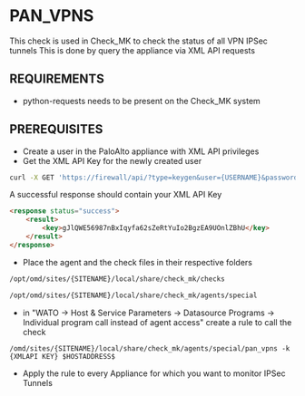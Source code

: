# PAN_VPNS
This check is used in Check_MK to check the status of all VPN IPSec tunnels
This is done by query the appliance via XML API requests

## REQUIREMENTS
- python-requests needs to be present on the Check_MK system

## PREREQUISITES
- Create a user in the PaloAlto appliance with XML API privileges
- Get the XML API Key for the newly created user
```bash
curl -X GET 'https://firewall/api/?type=keygen&user={USERNAME}&password={PASSWORD}'
```
A successful response should contain your XML API Key
```html
<response status="success">
    <result>
        <key>gJlQWE56987nBxIqyfa62sZeRtYuIo2BgzEA9UOnlZBhU</key>
    </result>
</response>
```
- Place the agent and the check files in their respective folders
```bash
/opt/omd/sites/{SITENAME}/local/share/check_mk/checks

/opt/omd/sites/{SITENAME}/local/share/check_mk/agents/special
```

- in "WATO -> Host & Service Parameters -> Datasource Programs -> Individual program call instead of agent access" create a rule to call the check
```
/omd/sites/{SITENAME}/local/share/check_mk/agents/special/pan_vpns -k {XMLAPI KEY} $HOSTADDRESS$
```

- Apply the rule to every Appliance for which you want to monitor IPSec Tunnels

